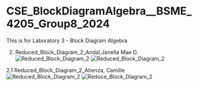 # CSE_BlockDiagramAlgebra__BSME_4205_Group8_2024
This is for Laboratory 3 - Block Diagram Algebra

2. Reduced_Block_Diagram_2_Andal,Janella Mae D.
![Reduced_Block_Diagram_2](https://github.com/JJME4205/CSE_BlockDiagramAlgebra__BSME_4205_Group8_2024/assets/159086810/bd26a1ac-e74f-45da-8331-1cc984f293ff)
![Reduced_Block_Diagram_2](https://github.com/JJME4205/CSE_BlockDiagramAlgebra__BSME_4205_Group8_2024/assets/159086810/58b7d8eb-383b-4d1b-9ecf-d3fad4f47e81)

2.1 Reduced_Block_Diagram_2_Atienza, Camille
![Reduced_Block_Diagram_2](https://github.com/JJME4205/CSE_BlockDiagramAlgebra__BSME_4205_Group8_2024/assets/159040752/0a2f67ab-22b4-411e-9616-b46cfcc589c1)
![Reduce_Block_Diagram_2](https://github.com/JJME4205/CSE_BlockDiagramAlgebra__BSME_4205_Group8_2024/assets/159040752/fd912dd2-2ef7-4f8c-bb9d-ba5faf2886e7)
